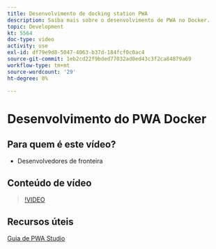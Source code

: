 ```yaml
---
title: Desenvolvimento de docking station PWA
description: Saiba mais sobre o desenvolvimento de PWA no Docker.
topic: Development
kt: 5564
doc-type: video
activity: use
exl-id: df79e9d8-5047-4063-b37d-184fcf0c0ac4
source-git-commit: 1eb2cd22f9bded77032ad0ed43c3f2ca84879a69
workflow-type: tm+mt
source-wordcount: '29'
ht-degree: 0%

---
```


# Desenvolvimento do PWA Docker

## Para quem é este vídeo?

- Desenvolvedores de fronteira

## Conteúdo de vídeo

>[!VIDEO](https://video.tv.adobe.com/v/35784?quality=12&learn=on)

## Recursos úteis

[Guia de PWA Studio](https://magento.github.io/pwa-studio/)
